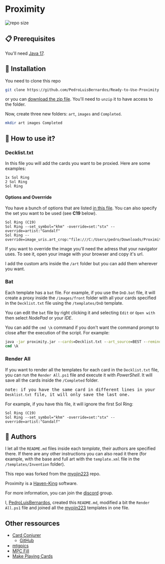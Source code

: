 # Proximity

![repo size](https://img.shields.io/github/repo-size/PedroLuisBernardos/Ready-to-Use-Proximity)

## :clipboard: Prerequisites

You'll need [Java 17](https://www.oracle.com/java/technologies/javase/jdk17-archive-downloads.html).

## :wrench: Installation

You need to clone this repo

```bash
git clone https://github.com/PedroLuisBernardos/Ready-to-Use-Proximity.git
```

or you can [download the zip file](https://github.com/PedroLuisBernardos/Ready-to-Use-Proximity/archive/refs/heads/main.zip). You'll need to `unzip` it to have access to the folder.

Now, create three new folders: `art`, `images` and `Completed`.

```bash
mkdir art images Completed
```

## :shell: How to use it?

### Decklist.txt

In this file you will add the cards you want to be proxied. Here are some examples:

```
1x Sol Ring
2 Sol Ring
Sol Ring
```

#### Options and Overrride

You have a bunch of options that are listed [in this file](Ready-to-Use-Proximity\Options-Override.pdf). You can also specify the set you want to be used (see **C19** below).

```
Sol Ring (C19)
Sol Ring --set_symbol="khm" -override=set:"stx" --override=artist:"Gandalf"
Sol Ring --override=image_uris.art_crop:"file:///C:/Users/pedro/Downloads/Proximity/art/a.jpg"
```

If you want to override the image you'll need the adress that your navigator uses. To see it, open your image with your browser and copy it's url.

I add the custom arts inside the `/art` folder but you can add them wherever you want.

### Bat

Each template has a `bat` file. For example, if you use the `DnD.bat` file, it will create a proxy inside the `/images/front` folder with all your cards specified in the `Decklist.txt` file using the `/templates/DnD` template.

You can edit the `bat` file by right clicking it and selecting `Edit` or `Open with` then select *NodePad* or your *IDE*.

You can add the `cmd \k` command if you don't want the command prompt to close after the execution of the script. For example:

```bat
java -jar proximity.jar --cards=Decklist.txt --art_source=BEST --reminder_text=true --template=kaldheim --copyright=false --use_card_back=false
cmd \k
```

### Render All

If you want to render all the templates for each card in the `Decklist.txt` file, you can run the `Render All.ps1` file and execute it with *PowerShell*. It will save all the cards inside the `/Completed` folder.

<samp>note: if you have the same card in different lines in your `Desklist.txt` file, it will only save the last one.</samp>

For example, if you have this file, it will ignore the first Sol Ring:

```
Sol Ring (C19)
Sol Ring --set_symbol="khm" -override=set:"stx" --override=artist:"Gandalf"
```

## 👤 Authors

I let all the `README.md` files inside each *template*, their authors are specified there. If there are any other instructions you can also read it there (for example, with the base and full art with the `template.xml` file in the `/templates/Invention` folder).

This repo was forked from the [myojin223](https://github.com/myojin223/Ready-to-Use-Proximity) repo.

Proximity is a [Haven-King](https://github.com/Proximity-Engine/Proximity) software.

For more information, you can join the [discord](https://discord.gg/ecqZxbYR) group.

I, [PedroLuisBernardos](https://github.com/PedroLuisBernardos), created this `README.md`, modified a bit the `Render All.ps1` file and joined all the [myojin223](https://github.com/myojin223?tab=repositories) templates in one file.

## Other ressources

* [Card Conjurer](https://cardconjurer.com/creator/?copyright)
  * [GitHub](https://github.com/ImKyle4815/cardconjurer)
* [mtgpics](https://www.mtgpics.com/index)
* [MPC Fill](https://mpcfill.com/)
* [Make Playing Cards](https://www.makeplayingcards.com/)
